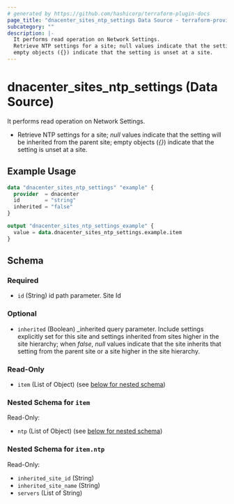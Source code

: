 ```yaml
---
# generated by https://github.com/hashicorp/terraform-plugin-docs
page_title: "dnacenter_sites_ntp_settings Data Source - terraform-provider-dnacenter"
subcategory: ""
description: |-
  It performs read operation on Network Settings.
  Retrieve NTP settings for a site; null values indicate that the setting will be inherited from the parent site;
  empty objects ({}) indicate that the setting is unset at a site.
---
```


# dnacenter_sites_ntp_settings (Data Source)

It performs read operation on Network Settings.

- Retrieve NTP settings for a site; *null* values indicate that the setting will be inherited from the parent site;
empty objects (*{}*) indicate that the setting is unset at a site.

## Example Usage

```terraform
data "dnacenter_sites_ntp_settings" "example" {
  provider  = dnacenter
  id        = "string"
  inherited = "false"
}

output "dnacenter_sites_ntp_settings_example" {
  value = data.dnacenter_sites_ntp_settings.example.item
}
```

<!-- schema generated by tfplugindocs -->
## Schema

### Required

- `id` (String) id path parameter. Site Id

### Optional

- `inherited` (Boolean) _inherited query parameter. Include settings explicitly set for this site and settings inherited from sites higher in the site hierarchy; when *false*, *null* values indicate that the site inherits that setting from the parent site or a site higher in the site hierarchy.

### Read-Only

- `item` (List of Object) (see [below for nested schema](#nestedatt--item))

<a id="nestedatt--item"></a>
### Nested Schema for `item`

Read-Only:

- `ntp` (List of Object) (see [below for nested schema](#nestedobjatt--item--ntp))

<a id="nestedobjatt--item--ntp"></a>
### Nested Schema for `item.ntp`

Read-Only:

- `inherited_site_id` (String)
- `inherited_site_name` (String)
- `servers` (List of String)
